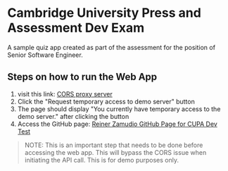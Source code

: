 # Cambridge University Press and Assessment Dev Exam

A sample quiz app created as part of the assessment for the position of Senior Software Engineer.

## Steps on how to run the Web App

1. visit this link: [CORS proxy server](https://cors-anywhere.herokuapp.com/https://s3.eu-west-2.amazonaws.com/interview.mock.data/payload.json)
2. Click the "Request temporary access to demo server" button
3. The page should display "You currently have temporary access to the demo server." after clicking the button
4. Access the GitHub page: [Reiner Zamudio GitHub Page for CUPA Dev Test](https://rzamudio.github.io/cupa-dev-test/)

> NOTE: This is an important step that needs to be done before accessing the web app. This will bypass the CORS issue when initiating the API call. This is for demo purposes only.
